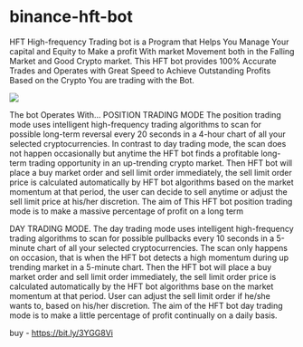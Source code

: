 # binance-hft-bot

HFT High-frequency Trading bot is a Program that Helps You Manage Your capital and Equity to Make a profit With market Movement both in the Falling Market and Good Crypto market.
This HFT bot provides 100% Accurate Trades and Operates with Great Speed to Achieve Outstanding Profits Based on the Crypto You are trading with the Bot.

<img src=”https://ibb.co/NT2HtJZ”>

The bot Operates With…
POSITION TRADING MODE The position trading mode uses intelligent high-frequency trading algorithms to scan for possible long-term reversal every 20 seconds in a 4-hour chart of all your selected cryptocurrencies. In contrast to day trading mode, the scan does not happen occasionally but anytime the HFT bot finds a profitable long-term trading opportunity in an up-trending crypto market. Then HFT bot will place a buy market order and sell limit order immediately, the sell limit order price is calculated automatically by HFT bot algorithms based on the market momentum at that period, the user can decide to sell anytime or adjust the sell limit price at his/her discretion. The aim of This HFT bot position trading mode is to make a massive percentage of profit on a long term

DAY TRADING MODE. The day trading mode uses intelligent high-frequency trading algorithms to scan for possible pullbacks every 10 seconds in a 5-minute chart of all your selected cryptocurrencies. The scan only happens on occasion, that is when the HFT bot detects a high momentum during up trending market in a 5-minute chart. Then the HFT bot will place a buy market order and sell limit order immediately, the sell limit order price is calculated automatically by the HFT bot algorithms base on the market momentum at that period. User can adjust the sell limit order if he/she wants to, based on his/her discretion. The aim of the HFT bot day trading mode is to make a little percentage of profit continually on a daily basis.

buy - https://bit.ly/3YGG8Vi
